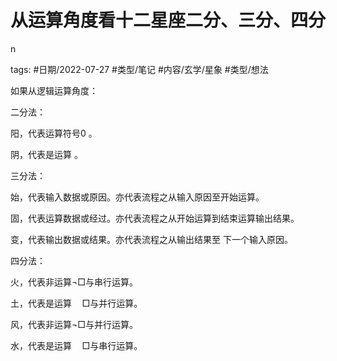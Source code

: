 # 从运算角度看十二星座二分、三分、四分
n

tags: #日期/2022-07-27 #类型/笔记 #内容/玄学/星象 #类型/想法 


如果从逻辑运算角度：


二分法：

阳，代表运算符号0  。

阴，代表是运算  。


三分法：

始，代表输入数据或原因。亦代表流程之从输入原因至开始运算。

固，代表运算数据或经过。亦代表流程之从开始运算到结束运算输出结果。

变，代表输出数据或结果。亦代表流程之从输出结果至
下一个输入原因。


四分法：

火，代表非运算$\neg \Box$与串行运算。

土，代表是运算$\quad \Box$与并行运算。

风，代表非运算$\neg \Box$与并行运算。

水，代表是运算$\quad \Box$与串行运算。
